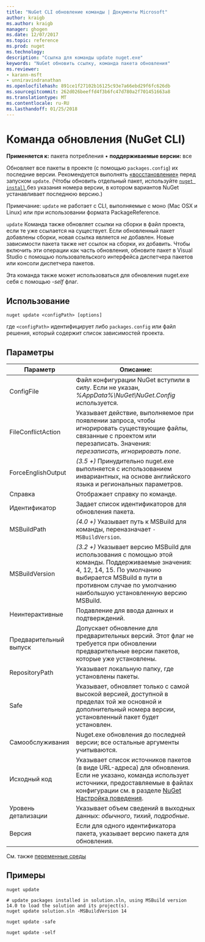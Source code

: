 ```yaml
---
title: "NuGet CLI обновление команды | Документы Microsoft"
author: kraigb
ms.author: kraigb
manager: ghogen
ms.date: 12/07/2017
ms.topic: reference
ms.prod: nuget
ms.technology: 
description: "Ссылка для команды update nuget.exe"
keywords: "NuGet обновить ссылку, команда пакета обновления"
ms.reviewer:
- karann-msft
- unniravindranathan
ms.openlocfilehash: 891ce1f27102b16125c93e7a66ebd29f6fc626db
ms.sourcegitcommit: 262d026beeffd4f3b6fc47d780a2f701451663a8
ms.translationtype: MT
ms.contentlocale: ru-RU
ms.lasthandoff: 01/25/2018
---
```

# <a name="update-command-nuget-cli"></a>Команда обновления (NuGet CLI)

**Применяется к:** пакета потребления &bullet; **поддерживаемые версии:** все

Обновляет все пакеты в проекте (с помощью `packages.config`) их последние версии. Рекомендуется выполнять [«восстановление»](cli-ref-restore.md) перед запуском `update`. (Чтобы обновить отдельный пакет, используйте [ `nuget install` ](cli-ref-install.md) без указания номера версии, в котором вариантов NuGet устанавливает последнюю версию.)

Примечание: `update` не работает с CLI, выполняемые с моно (Mac OSX и Linux) или при использовании формата PackageReference.

`update` Команда также обновляет ссылки на сборки в файл проекта, если те уже ссылается на существует. Если обновленный пакет добавлены сборки, новая ссылка является *не* добавлен. Новые зависимости пакета также нет ссылок на сборки, их добавить. Чтобы включить эти операции как часть обновления, обновите пакет в Visual Studio с помощью пользовательского интерфейса диспетчера пакетов или консоли диспетчера пакетов.

Эта команда также может использоваться для обновления nuget.exe себя с помощью *-self* флаг.

## <a name="usage"></a>Использование

```cli
nuget update <configPath> [options]
```

где `<configPath>` идентифицирует либо `packages.config` или файл решения, который содержит список зависимостей проекта.

## <a name="options"></a>Параметры

| Параметр | Описание: |
| --- | --- |
| ConfigFile | Файл конфигурации NuGet вступили в силу. Если не указан, *%AppData%\NuGet\NuGet.Config* используется. |
| FileConflictAction | Указывает действие, выполняемое при появлении запроса, чтобы игнорировать существующие файлы, связанные с проектом или перезаписать. Значения: *перезаписать, игнорировать none*. |
| ForceEnglishOutput | *(3.5 +)*  Принудительно nuget.exe выполняется с использованием инвариантных, на основе английского языка и региональных параметров. |
| Справка | Отображает справку по команде. |
| Идентификатор | Задает список идентификаторов для обновления пакета. |
| MSBuildPath | *(4.0 +)*  Указывает путь к MSBuild для команды, переназначает `-MSBuildVersion`. |
| MSBuildVersion | *(3.2 +)*  Указывает версию MSBuild для использования с помощью этой команды. Поддерживаемые значения: 4, 12, 14, 15. По умолчанию выбирается MSBuild в пути в противном случае по умолчанию наибольшую установленную версию MSBuild. |
| Неинтерактивные | Подавление для ввода данных и подтверждений. |
| Предварительный выпуск | Допускает обновление для предварительных версий. Этот флаг не требуется при обновлении предварительные версии пакетов, которые уже установлены. |
| RepositoryPath | Указывает локальную папку, где установлены пакеты. |
| Safe | Указывает, обновляет только с самой высокой версией, доступной в пределах той же основной и дополнительный номера версии, установленный пакет будет установлен. |
| Самообслуживания | Nuget.exe обновления до последней версии; все остальные аргументы учитываются. |
| Исходный код | Указывает список источников пакетов (в виде URL-адреса) для обновления. Если не указано, команда использует источники, предоставляемые в файлах конфигурации см. в разделе [NuGet Настройка поведения](../Consume-Packages/Configuring-NuGet-Behavior.md). |
| Уровень детализации | Указывает объем сведений в выходных данных: *обычного*, *тихий*, *подробные*. |
| Версия | Если для одного идентификатора пакета, указывает версию пакета для обновления. |

См. также [переменные среды](cli-ref-environment-variables.md)

## <a name="examples"></a>Примеры

```cli
nuget update

# update packages installed in solution.sln, using MSBuild version 14.0 to load the solution and its project(s).
nuget update solution.sln -MSBuildVersion 14

nuget update -safe

nuget update -self
```
